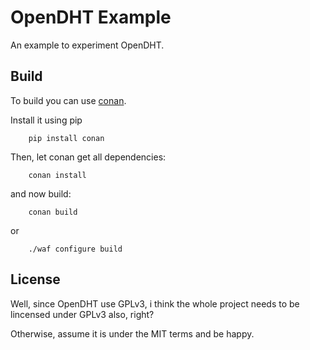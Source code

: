 # OpenDHT Example

An example to experiment OpenDHT.

## Build

To build you can use [conan](https://www.conan.io/).

Install it using pip

        pip install conan
        
Then, let conan get all dependencies:

        conan install
        
and now build:

        conan build
        
or

        ./waf configure build
        

## License

Well, since OpenDHT use GPLv3, i think the whole project needs to be lincensed under GPLv3 also, right?

Otherwise, assume it is under the MIT terms and be happy. 
